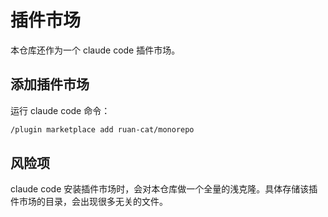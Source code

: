 # 插件市场

本仓库还作为一个 claude code 插件市场。

## 添加插件市场

运行 claude code 命令：

```bash
/plugin marketplace add ruan-cat/monorepo
```

## 风险项

claude code 安装插件市场时，会对本仓库做一个全量的浅克隆。具体存储该插件市场的目录，会出现很多无关的文件。

